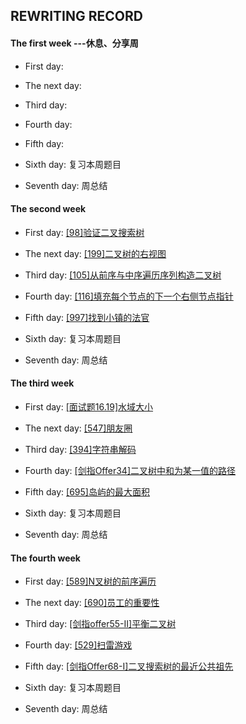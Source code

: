 ## REWRITING RECORD

#### The first week   ---休息、分享周

* First day: 

* The next day:

* Third day: 

* Fourth day: 

* Fifth day: 

* Sixth day: 复习本周题目

* Seventh day: 周总结

#### The second week

* First day: [[98]验证二叉搜索树](https://leetcode-cn.com/problems/validate-binary-search-tree/)

* The next day: [[199]二叉树的右视图](https://leetcode-cn.com/problems/binary-tree-right-side-view/)

* Third day: [[105]从前序与中序遍历序列构造二叉树](https://leetcode-cn.com/problems/construct-binary-tree-from-preorder-and-inorder-traversal/)

* Fourth day: [[116]填充每个节点的下一个右侧节点指针](https://leetcode-cn.com/problems/populating-next-right-pointers-in-each-node/)

* Fifth day: [[997]找到小镇的法官](https://leetcode-cn.com/problems/find-the-town-judge/)

* Sixth day: 复习本周题目

* Seventh day: 周总结

#### The third week

* First day: [[面试题16.19]水域大小](https://leetcode-cn.com/problems/pond-sizes-lcci/)

* The next day: [[547]朋友圈](https://leetcode-cn.com/problems/friend-circles/)

* Third day: [[394]字符串解码](https://leetcode-cn.com/problems/decode-string/)

* Fourth day: [[剑指Offer34]二叉树中和为某一值的路径](https://leetcode-cn.com/problems/er-cha-shu-zhong-he-wei-mou-yi-zhi-de-lu-jing-lcof/)

* Fifth day: [[695]岛屿的最大面积](https://leetcode-cn.com/problems/max-area-of-island/)

* Sixth day: 复习本周题目

* Seventh day: 周总结

#### The fourth week

* First day: [[589]N叉树的前序遍历](https://leetcode-cn.com/problems/n-ary-tree-preorder-traversal/)

* The next day: [[690]员工的重要性](https://leetcode-cn.com/problems/employee-importance/)

* Third day: [[剑指offer55-II]平衡二叉树](https://leetcode-cn.com/problems/ping-heng-er-cha-shu-lcof/)

* Fourth day: [[529]扫雷游戏](https://leetcode-cn.com/problems/minesweeper/)

* Fifth day: [[剑指Offer68-I]二叉搜索树的最近公共祖先](https://leetcode-cn.com/problems/er-cha-sou-suo-shu-de-zui-jin-gong-gong-zu-xian-lcof/)

* Sixth day: 复习本周题目

* Seventh day: 周总结